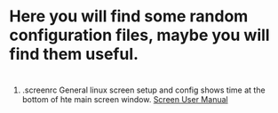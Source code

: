 # Here you will find some random configuration files, maybe you will find them useful.
#
1. .screenrc General linux screen setup and config shows time at the bottom of hte main screen window.  [Screen User Manual](https://www.gnu.org/software/screen/manual/screen.html#Overview)
